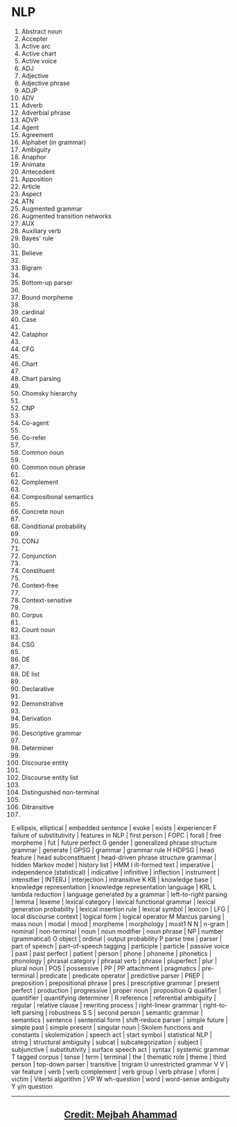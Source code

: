 # NLP

<ol>
<li>Abstract noun </li>
<li>Accepter </li>
<li>Active arc </li>
<li>Active chart </li>
<li>Active voice</li>
<li>ADJ</li> 
<li>Adjective </li>
<li>Adjective phrase </li>
<li>ADJP </li>
<li>ADV</li> 
<li>Adverb 
<li>Adverbial phrase </li>
<li>ADVP</li> 
<li>Agent</li> 
<li>Agreement </li>
<li>Alphabet (in grammar) </li>
<li>Ambiguity </li>
<li>Anaphor</li> 
<li>Animate</li> 
<li>Antecedent</li> 
<li>Apposition </li>
<li>Article </li>
<li>Aspect</li> 
<li>ATN</li> 
<li>Augmented grammar </li>
<li>Augmented transition networks</li> 
<li>AUX</li> 
<li>Auxiliary verb</li>

<li>Bayes' rule <li>
<li>Believe <li>
<li>Bigram <li>
<li>Bottom-up parser <li>
<li>Bound morpheme<li>
<li>cardinal </li>
<li>Case <li>
<li>Cataphor <li>
<li>CFG <li>
<li>Chart <li>
<li>Chart parsing <li>
<li>Chomsky hierarchy <li>
<li>CNP <li>
<li>Co-agent <li>
<li>Co-refer <li>
<li>Common noun <li>
<li>Common noun phrase <li>
<li>Complement <li>
<li>Compositional semantics <li>
<li>Concrete noun <li>
<li>Conditional probability <li>
<li>CONJ <li>
<li>Conjunction <li>
<li>Constituent <li>
<li>Context-free <li>
<li>Context-sensitive <li>
<li>Corpus <li>
<li>Count noun <li>
<li>CSG<li>

<li>DE <li>
<li>DE list <li>
<li>Declarative <li>
<li>Demonstrative <li>
<li>Derivation <li>
<li>Descriptive grammar <li>
<li>Determiner <li>
<li>Discourse entity <li>
<li>Discourse entity list <li>
<li>Distinguished non-terminal <li>
<li>Ditransitive<li>
</ol>




E	ellipsis, elliptical | embedded sentence | evoke | exists | experiencer
F	failure of substitutivity | features in NLP | first person | FOPC | forall | free morpheme | fut | future perfect
G	gender | generalized phrase structure grammar | generate | GPSG | grammar | grammar rule
H	HDPSG | head feature | head subconstituent | head-driven phrase structure grammar | hidden Markov model | history list | HMM
I	ill-formed text | imperative | independence (statistical) | indicative | infinitive | inflection | instrument | intensifier | INTERJ | interjection | intransitive
K	KB | knowledge base | knowledge representation | knowledge representation language | KRL
L	lambda reduction | language generated by a grammar | left-to-right parsing | lemma | lexeme | lexical category | lexical functional grammar | lexical generation probability | lexical insertion rule | lexical symbol | lexicon | LFG | local discourse context | logical form | logical operator
M	Marcus parsing | mass noun | modal | mood | morpheme | morphology | most1
N	N | n-gram | nominal | non-terminal | noun | noun modifier | noun phrase | NP | number (grammatical)
O	object | ordinal | output probability
P	parse tree | parser | part of speech | part-of-speech tagging | participle | particle | passive voice | past | past perfect | patient | person | phone | phoneme | phonetics | phonology | phrasal category | phrasal verb | phrase | pluperfect | plur | plural noun | POS | possessive | PP | PP attachment | pragmatics | pre-terminal | predicate | predicate operator | predictive parser | PREP | preposition | prepositional phrase | pres | prescriptive grammar | present perfect | production | progressive | proper noun | proposition
Q	qualifier | quantifier | quantifying determiner |
R	reference | referential ambiguity | regular | relative clause | rewriting process | right-linear grammar | right-to-left parsing | robustness
S	S | second person | semantic grammar | semantics | sentence | sentential form | shift-reduce parser | simple future | simple past | simple present | singular noun | Skolem functions and constants | skolemization | speech act | start symbol | statistical NLP | string | structural ambiguity | subcat | subcategorization | subject | subjunctive | substitutivity | surface speech act | syntax | systemic grammar
T	tagged corpus | tense | term | terminal | the | thematic role | theme | third person | top-down parser | transitive | trigram
U	unrestricted grammar
V	V | var feature | verb | verb complement | verb group | verb phrase | vform | victim | Viterbi algorithm | VP
W	wh-question | word | word-sense ambiguity
Y	y/n question


































--------------------------------------------------------------------------------------------------------------------------------------------------------------
## <p align="center"><a href="https://github.com/ahammadmejbah"> Credit: Mejbah Ahammad </a></p>
